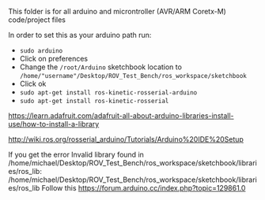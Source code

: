 This folder is for all arduino and microntroller (AVR/ARM Coretx-M) code/project files

In order to set this as your arduino path run:
* `sudo arduino` 
* Click on preferences 
* Change the `/root/Arduino` sketchbook location to `/home/"username"/Desktop/ROV_Test_Bench/ros_workspace/sketchbook`
* Click ok
* `sudo apt-get install ros-kinetic-rosserial-arduino`
* `sudo apt-get install ros-kinetic-rosserial`

https://learn.adafruit.com/adafruit-all-about-arduino-libraries-install-use/how-to-install-a-library

http://wiki.ros.org/rosserial_arduino/Tutorials/Arduino%20IDE%20Setup

If you get the error Invalid library found in /home/michael/Desktop/ROV_Test_Bench/ros_workspace/sketchbook/libraries/ros_lib: /home/michael/Desktop/ROV_Test_Bench/ros_workspace/sketchbook/libraries/ros_lib Follow this https://forum.arduino.cc/index.php?topic=129861.0


